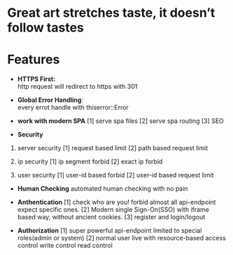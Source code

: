 # Great art stretches taste, it doesn’t follow tastes


# Features

- **HTTPS First:**  
http request will redirect to https with 301

- **Global Error Handling**:  
every errot handle with thiserror::Error

- **work with modern SPA**
[1] serve spa files
[2] serve spa routing
[3] SEO

- **Security**
1. server security 
[1] request based limit
[2] path based request limit

2. ip security
[1] ip segment forbid
[2] exact ip forbid

3. user security
[1] user-id based forbid
[2] user-id based request limit

- **Human Checking**
automated human checking with no pain

- **Anthentication**
[1] check who are you! forbid almost all api-endpoint expect specific ones.
[2] Modern single Sign-On(SSO) with iframe based way, without ancient cookies.
[3] register and login/logout

- **Authorization**
[1] super powerful api-endpoint limited to special roles(admin or system)
[2] normal user live with resource-based access control
write control
read control

